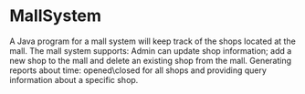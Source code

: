 # MallSystem
A Java program for a mall system will keep track of the shops located at the mall. The mall system supports: Admin can update shop information; add a new shop to the mall and delete an existing shop from the mall. Generating reports about time: opened\closed for all shops and providing query information about a specific shop. 
